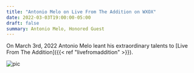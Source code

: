 ```yaml
---
title: "Antonio Melo on Live From The Addition on WXOX"
date: 2022-03-03T19:00:00-05:00
draft: false
summary: Antonio Melo, Honored Guest
---
```


On March 3rd, 2022 Antonio Melo leant his extraordinary talents 
to [Live From The Addition]({{< ref "livefromaddition" >}}).


![pic](/img/antonio-at-work.jpg)







